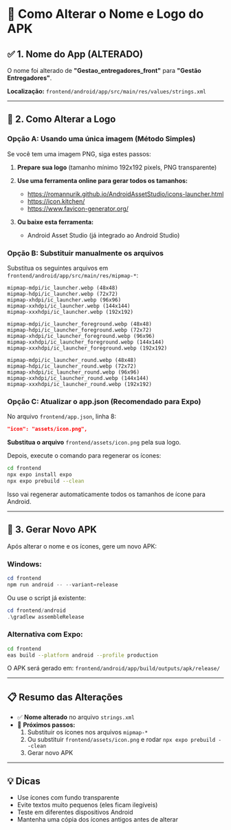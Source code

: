 # 📱 Como Alterar o Nome e Logo do APK

## ✅ 1. Nome do App (ALTERADO)

O nome foi alterado de **"Gestao_entregadores_front"** para **"Gestão Entregadores"**.

**Localização:** `frontend/android/app/src/main/res/values/strings.xml`

---

## 🎨 2. Como Alterar a Logo

### Opção A: Usando uma única imagem (Método Simples)

Se você tem uma imagem PNG, siga estes passos:

1. **Prepare sua logo** (tamanho mínimo 192x192 pixels, PNG transparente)

2. **Use uma ferramenta online para gerar todos os tamanhos:**
   - https://romannurik.github.io/AndroidAssetStudio/icons-launcher.html
   - https://icon.kitchen/
   - https://www.favicon-generator.org/

3. **Ou baixe esta ferramenta:**
   - Android Asset Studio (já integrado ao Android Studio)

### Opção B: Substituir manualmente os arquivos

Substitua os seguintes arquivos em `frontend/android/app/src/main/res/mipmap-*`:

```
mipmap-mdpi/ic_launcher.webp (48x48)
mipmap-hdpi/ic_launcher.webp (72x72)
mipmap-xhdpi/ic_launcher.webp (96x96)
mipmap-xxhdpi/ic_launcher.webp (144x144)
mipmap-xxxhdpi/ic_launcher.webp (192x192)

mipmap-mdpi/ic_launcher_foreground.webp (48x48)
mipmap-hdpi/ic_launcher_foreground.webp (72x72)
mipmap-xhdpi/ic_launcher_foreground.webp (96x96)
mipmap-xxhdpi/ic_launcher_foreground.webp (144x144)
mipmap-xxxhdpi/ic_launcher_foreground.webp (192x192)

mipmap-mdpi/ic_launcher_round.webp (48x48)
mipmap-hdpi/ic_launcher_round.webp (72x72)
mipmap-xhdpi/ic_launcher_round.webp (96x96)
mipmap-xxhdpi/ic_launcher_round.webp (144x144)
mipmap-xxxhdpi/ic_launcher_round.webp (192x192)
```

### Opção C: Atualizar o app.json (Recomendado para Expo)

No arquivo `frontend/app.json`, linha 8:
```json
"icon": "assets/icon.png",
```

**Substitua o arquivo** `frontend/assets/icon.png` pela sua logo.

Depois, execute o comando para regenerar os ícones:
```bash
cd frontend
npx expo install expo
npx expo prebuild --clean
```

Isso vai regenerar automaticamente todos os tamanhos de ícone para Android.

---

## 🚀 3. Gerar Novo APK

Após alterar o nome e os ícones, gere um novo APK:

### Windows:
```powershell
cd frontend
npm run android -- --variant=release
```

Ou use o script já existente:
```powershell
cd frontend/android
.\gradlew assembleRelease
```

### Alternativa com Expo:
```bash
cd frontend
eas build --platform android --profile production
```

O APK será gerado em: `frontend/android/app/build/outputs/apk/release/`

---

## 📋 Resumo das Alterações

- ✅ **Nome alterado** no arquivo `strings.xml`
- 📝 **Próximos passos:**
  1. Substituir os ícones nos arquivos `mipmap-*`
  2. Ou substituir `frontend/assets/icon.png` e rodar `npx expo prebuild --clean`
  3. Gerar novo APK

---

## 💡 Dicas

- Use ícones com fundo transparente
- Evite textos muito pequenos (eles ficam ilegíveis)
- Teste em diferentes dispositivos Android
- Mantenha uma cópia dos ícones antigos antes de alterar

